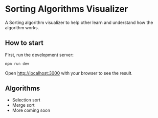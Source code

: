 # Sorting Algorithms Visualizer

A Sorting algorithm visualizer to help other learn and understand how the algorithm works.

## How to start

First, run the development server:

```bash
npm run dev
```

Open [http://localhost:3000](http://localhost:3000) with your browser to see the result.

## Algorithms

- Selection sort
- Merge sort
- More coming soon
